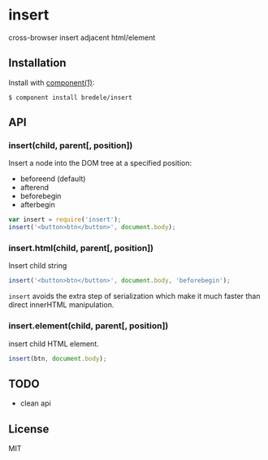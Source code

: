 
# insert

  cross-browser insert adjacent html/element

## Installation

  Install with [component(1)](http://component.io):

    $ component install bredele/insert

## API

### insert(child, parent[, position])

  Insert a node into the DOM tree at a specified position:
  - beforeend (default)
  - afterend
  - beforebegin
  - afterbegin


```js
var insert = require('insert');
insert('<button>btn</button>', document.body);
```

### insert.html(child, parent[, position])

  Insert child string

```js
insert('<button>btn</button>', document.body, 'beforebegin');
```

  `insert` avoids the extra step of serialization which make it much faster than direct innerHTML manipulation.

### insert.element(child, parent[, position])

  insert child HTML element.

```js
insert(btn, document.body);
```

## TODO

  - clean api

## License

  MIT
